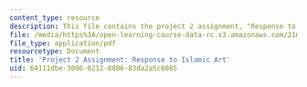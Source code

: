 ```yaml
---
content_type: resource
description: This file contains the project 2 assignment, "Response to Islamic Art."
file: /media/https%3A/open-learning-course-data-rc.s3.amazonaws.com/21m-289-islam-media-spring-2015/64111dbe30960212880683da2a5c6085_MIT21M_289S15_proj2.pdf
file_type: application/pdf
resourcetype: Document
title: 'Project 2 Assignment: Response to Islamic Art'
uid: 64111dbe-3096-0212-8806-83da2a5c6085
---
```

